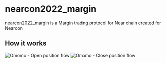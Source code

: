 # nearcon2022_margin

nearcon2022_margin is a Margin trading protocol for Near chain created for Nearcon


## How it works
![Omomo - Open position flow](https://user-images.githubusercontent.com/91728093/190035421-1966d153-4e04-46ae-991b-37c06c2f2001.jpg)
![Omomo - Close position flow](https://user-images.githubusercontent.com/91728093/190035417-4c9cb9b4-be3a-4c96-9e41-5c4c62ca3dae.jpg)
